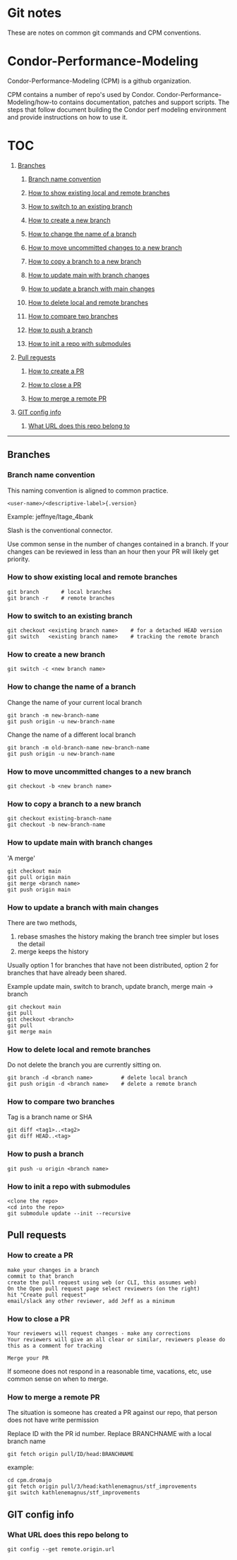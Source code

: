 # Git notes 

These are notes on common git commands and CPM conventions.

# Condor-Performance-Modeling

Condor-Performance-Modeling (CPM) is a github organization. 

CPM contains a number of repo's used by Condor. 
Condor-Performance-Modeling/how-to contains documentation, patches and 
support scripts. The steps that follow document building the Condor 
perf modeling environment and provide instructions on how to use it.

# TOC
1. [Branches](#branches)

    1. [Branch name convention](#branch-name-convention)

    1. [How to show existing local and remote branches](#how-to-show-existing-local-and-remote-branches)

    1. [How to switch to an existing branch](#how-to-switch-to-an-existing-branch)

    1. [How to create a new branch](#how-to-create-a-new-branch)

    1. [How to change the name of a branch](#how-to-change-the-name-of-a-branch)

    1. [How to move uncommitted changes to a new branch](#how-to-move-uncommitted-changes-to-a-new-branch)

    1. [How to copy a branch to a new branch](#how-to-copy-a-branch-to-a-new-branch)

    1. [How to update main with branch changes](#how-to-update-main-with-branch-changes)

    1. [How to update a branch with main changes](#how-to-update-a-branch-with-main-changes)

    1. [How to delete local and remote branches](#how-to-delete-local-and-remote-branches)

    1. [How to compare two branches](#how-to-compare-two-branches)

    1. [How to push a branch](#how-to-push-a-branch)
  
    1. [How to init a repo with submodules](#how-to-init-a-repo-with-submodules)


1. [Pull reguests](#pull-requests)

    1. [How to create a PR](#how-to-create-a-pr)

    1. [How to close a PR](#how-to-close-a-pr)

    1. [How to merge a remote PR](#how-to-merge-a-remote-PR)

1. [GIT config info](#git-config-info)

    1. [What URL does this repo belong to](#what-url-does-this-repo-belong-to)

------------------------------------------------------------------
## Branches

### Branch name convention

This naming convention is aligned to common practice. 

```
<user-name>/<descriptive-label>{.version}
```

Example: jeffnye/ltage_4bank

Slash is the conventional connector.

Use common sense in the number of changes contained in a branch. 
If your changes can be reviewed in less than an hour then your
PR will likely get priority.

### How to show existing local and remote branches
```
git branch       # local branches
git branch -r    # remote branches
```

### How to switch to an existing branch
```
git checkout <existing branch name>    # for a detached HEAD version
git switch   <existing branch name>    # tracking the remote branch
```

### How to create a new branch
```
git switch -c <new branch name>
```

### How to change the name of a branch
Change the name of your current local branch
```
git branch -m new-branch-name
git push origin -u new-branch-name
```
Change the name of a different local branch
```
git branch -m old-branch-name new-branch-name
git push origin -u new-branch-name
```

### How to move uncommitted changes to a new branch
```
git checkout -b <new branch name>
```

### How to copy a branch to a new branch
```
git checkout existing-branch-name
git checkout -b new-branch-name
```

### How to update main with branch changes
'A merge'
```
git checkout main
git pull origin main
git merge <branch name>
git push origin main
```

### How to update a branch with main changes
There are two methods, 
  1. rebase smashes the history making the branch tree simpler
    but loses the detail
  1. merge keeps the history

Usually option 1 for branches that have not been distributed, option 2 for 
branches that have already been shared.

Example update main, switch to branch, update branch, merge main -> branch

```
git checkout main
git pull
git checkout <branch>
git pull
git merge main
```

### How to delete local and remote branches
Do not delete the branch you are currently sitting on.
```
git branch -d <branch name>         # delete local branch
git push origin -d <branch name>    # delete a remote branch
```

### How to compare two branches
Tag is a branch name or SHA
```
git diff <tag1>..<tag2>
git diff HEAD..<tag>
```

### How to push a branch
```
git push -u origin <branch name>
```

### How to init a repo with submodules
```
<clone the repo>
<cd into the repo>
git submodule update --init --recursive
```

## Pull requests

### How to create a PR
```
make your changes in a branch
commit to that branch
create the pull request using web (or CLI, this assumes web)
On the Open pull request page select reviewers (on the right)
hit "Create pull request"
email/slack any other reviewer, add Jeff as a minimum
```

### How to close a PR
```
Your reviewers will request changes - make any corrections
Your reviewers will give an all clear or similar, reviewers please do this as a comment for tracking

Merge your PR
```
If someone does not respond in a reasonable time, vacations, etc, use common sense on when to merge.

### How to merge a remote PR
The situation is someone has created a PR against our repo, that person does not have write permission

Replace ID with the PR id number. 
Replace BRANCHNAME with a local branch name
```
git fetch origin pull/ID/head:BRANCHNAME
```
example:
```
cd cpm.dromajo
git fetch origin pull/3/head:kathlenemagnus/stf_improvements
git switch kathlenemagnus/stf_improvements
```

## GIT config info

### What URL does this repo belong to
```
git config --get remote.origin.url
```
